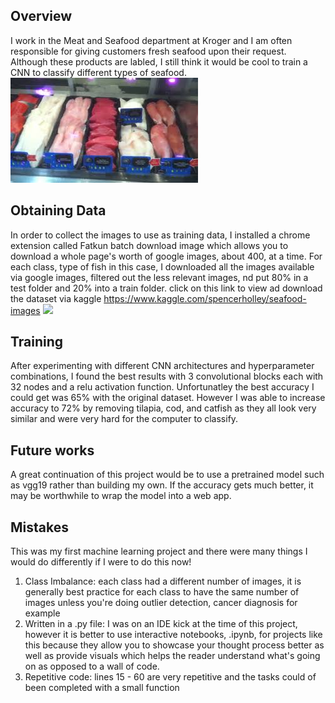 ## Overview

I work in the Meat and Seafood department at Kroger and I am often responsible for giving customers fresh seafood upon their request. Although these products are labled, I still think it would be cool to train a CNN to classify different types of seafood.
<img src="Images/images.jpg/">

## Obtaining Data

In order to collect the images to use as training data, I installed a chrome extension called Fatkun batch download image which allows you to download a whole page's worth of google images, about 400, at a time. For each class, type of fish in this case, I downloaded all the images available via google images, filtered out the less relevant images, nd put 80% in a test folder and 20% into a train folder. click on this link to view ad download the dataset via kaggle https://www.kaggle.com/spencerholley/seafood-images
<img src="Images/Screenshot (4).jpg/">

## Training

After experimenting with different CNN architectures and hyperparameter combinations, I found the best results with 3 convolutional blocks each with 32 nodes and a relu activation function. Unfortunatley the best accuracy I could get was 65% with the original dataset. However I was able to increase accuracy to 72% by removing tilapia, cod, and catfish as they all look very similar and were very hard for the computer to classify.


## Future works

A great continuation of this project would be to use a pretrained model such as vgg19 rather than building my own. If the accuracy gets much better, it may be worthwhile to wrap the model into a web app.

## Mistakes 

This was my first machine learning project and there were many things I would do differently if I were to do this now!
1. Class Imbalance: each class had a different number of images, it is generally best practice for each class to have the same number of images unless you're doing outlier detection, cancer diagnosis for example
2. Written in a .py file: I was on an IDE kick at the time of this project, however it is better to use interactive notebooks, .ipynb, for projects like this because they allow you to showcase your thought process better as well as provide visuals which helps the reader understand what's going on as opposed to a wall of code.
3. Repetitive code: lines 15 - 60 are very repetitive and the tasks could of been completed with a small function
